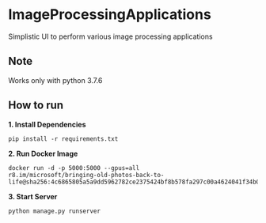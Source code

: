 # ImageProcessingApplications
Simplistic UI to perform various image processing applications

## Note

Works only with python 3.7.6

## How to run


**1. Install Dependencies**
```
pip install -r requirements.txt
```

**2. Run Docker Image**
```
docker run -d -p 5000:5000 --gpus=all 
r8.im/microsoft/bringing-old-photos-back-to-life@sha256:4c6865805a5a9dd5962782ce2375424bf8b578fa297c00a4624041f34b0f20af
```

**3. Start Server**
```
python manage.py runserver
```
